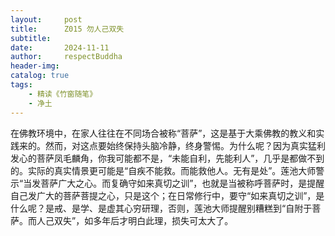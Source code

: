 ```yaml
---
layout:     post
title:      Z015 勿人己双失
subtitle:   
date:       2024-11-11
author:     respectBuddha
header-img: 
catalog: true
tags:
    - 精读《竹窗随笔》
    - 净土
---
```


在佛教环境中，在家人往往在不同场合被称“菩萨”，这是基于大乘佛教的教义和实践来的。然而，对这点要始终保持头脑冷静，终身警惕。为什么呢？因为真实猛利发心的菩萨凤毛麟角，你我可能都不是，“未能自利，先能利人”，几乎是都做不到的。实际的真实情景更可能是“自疾不能救。而能救他人。无有是处”。莲池大师警示“当发菩萨广大之心。而复确守如来真切之训”，也就是当被称呼菩萨时，是提醒自己发广大的菩萨菩提之心，只是这个；在日常修行中，要守“如来真切之训”，是什么呢？是戒、是学、是虚其心穷研理，否则，莲池大师提醒别糟糕到“自附于菩萨。而人己双失”，如多年后才明白此理，损失可太大了。
